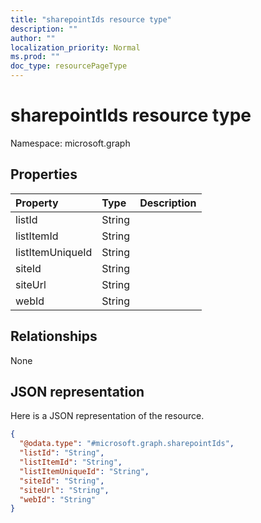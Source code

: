 ```yaml
---
title: "sharepointIds resource type"
description: ""
author: ""
localization_priority: Normal
ms.prod: ""
doc_type: resourcePageType
---
```


# sharepointIds resource type


Namespace: microsoft.graph



## Properties
|Property|Type|Description|
|:---|:---|:---|
|listId|String||
|listItemId|String||
|listItemUniqueId|String||
|siteId|String||
|siteUrl|String||
|webId|String||

## Relationships
None

## JSON representation
Here is a JSON representation of the resource.
<!-- {
  "blockType": "resource",
  "@odata.type": "microsoft.graph.sharepointIds"
}
-->
``` json
{
  "@odata.type": "#microsoft.graph.sharepointIds",
  "listId": "String",
  "listItemId": "String",
  "listItemUniqueId": "String",
  "siteId": "String",
  "siteUrl": "String",
  "webId": "String"
}
```

